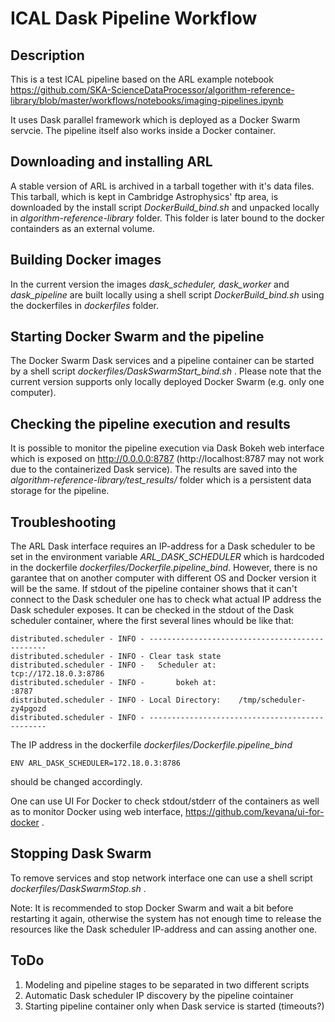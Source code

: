 # ICAL Dask Pipeline Workflow

## Description
This is a test ICAL pipeline based on the ARL example notebook
https://github.com/SKA-ScienceDataProcessor/algorithm-reference-library/blob/master/workflows/notebooks/imaging-pipelines.ipynb

It uses Dask parallel framework which is deployed as a Docker Swarm servcie. The pipeline itself also works inside
a Docker container.

## Downloading and installing ARL
A stable version of ARL is archived in a tarball together with it's data files. This tarball, which is kept in Cambridge Astrophysics'
ftp area, is downloaded by the install script *DockerBuild_bind.sh* and unpacked locally in *algorithm-reference-library* folder.
This folder is later bound to the docker containders as an external volume.

## Building Docker images
In the current version the images *dask_scheduler, dask_worker* and *dask_pipeline* are built locally using a shell script 
*DockerBuild_bind.sh* using the dockerfiles in *dockerfiles* folder.

## Starting Docker Swarm and the pipeline
The Docker Swarm Dask services and a pipeline container can be started by a shell script *dockerfiles/DaskSwarmStart_bind.sh* . 
Please note that the current version supports only locally deployed Docker Swarm (e.g. only one computer).

## Checking the pipeline execution and results
It is possible to monitor the pipeline execution via Dask Bokeh web interface which is exposed on http://0.0.0.0:8787
(http://localhost:8787 may not work due to the containerized Dask service). The results are saved into the
*algorithm-reference-library/test_results/* folder which is a persistent data storage for the pipeline.

## Troubleshooting
The ARL Dask interface requires an IP-address for a Dask scheduler to be set in the environment variable *ARL_DASK_SCHEDULER*
which is hardcoded in the dockerfile *dockerfiles/Dockerfile.pipeline_bind*. However, there is no garantee that on another computer
with different OS and Docker version it will be the same. If stdout of the pipeline container shows that it can't connect
to the Dask scheduler one has to check what actual IP address the Dask scheduler exposes. It can be checked in the 
stdout of the Dask scheduler container, where the first several lines whould be like that:

```
distributed.scheduler - INFO - -----------------------------------------------
distributed.scheduler - INFO - Clear task state
distributed.scheduler - INFO -   Scheduler at:     tcp://172.18.0.3:8786
distributed.scheduler - INFO -       bokeh at:                     :8787
distributed.scheduler - INFO - Local Directory:    /tmp/scheduler-zy4pgozd
distributed.scheduler - INFO - -----------------------------------------------
```
The IP address in the dockerfile *dockerfiles/Dockerfile.pipeline_bind* 
```
ENV ARL_DASK_SCHEDULER=172.18.0.3:8786
```
should be changed accordingly.

One can use UI For Docker to check stdout/stderr of the containers as well as to monitor Docker using web interface,
https://github.com/kevana/ui-for-docker .

## Stopping Dask Swarm
To remove services and stop network interface one can use a shell script *dockerfiles/DaskSwarmStop.sh* .

Note: It is recommended to stop Docker Swarm and wait a bit before restarting it again, otherwise the system
has not enough time to release the resources like the Dask scheduler IP-address and can assing another one.

## ToDo
1. Modeling and pipeline stages to be separated in two different scripts
2. Automatic Dask scheduler IP discovery by the pipeline cointainer
3. Starting pipeline container only when Dask service is started (timeouts?)



